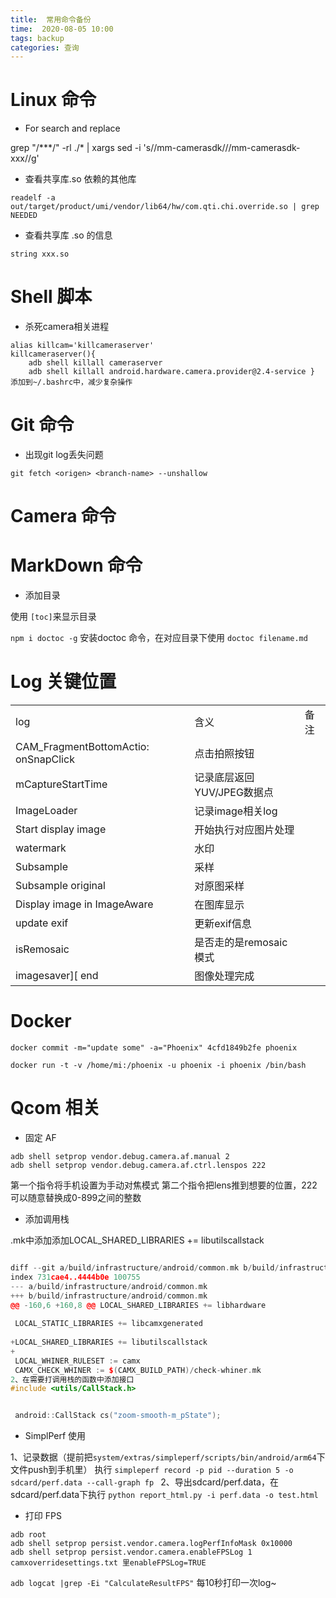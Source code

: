 ```yaml
---
title:  常用命令备份
time:  2020-08-05 10:00
tags: backup
categories: 查询
---
```




# Linux 命令

- For search and replace

grep "/\*\*\*/" -rl ./* | xargs sed -i 's//mm-camerasdk///mm-camerasdk-xxx//g'

- 查看共享库.so 依赖的其他库

`readelf -a out/target/product/umi/vendor/lib64/hw/com.qti.chi.override.so | grep NEEDED`

- 查看共享库 .so 的信息

`string xxx.so`

# Shell 脚本

- 杀死camera相关进程

```shell
alias killcam='killcameraserver'
killcameraserver(){ 
    adb shell killall cameraserver
    adb shell killall android.hardware.camera.provider@2.4-service }
添加到~/.bashrc中，减少复杂操作
```



# Git 命令

- 出现git log丢失问题

`git fetch <origen> <branch-name> --unshallow`

# Camera 命令



# MarkDown 命令

- 添加目录

使用 `[toc]`来显示目录

`npm i doctoc -g` 安装doctoc 命令，在对应目录下使用 `doctoc filename.md`

# Log 关键位置

|                                      |                            |      |
| :----------------------------------- | :------------------------- | :--- |
| log                                  | 含义                       | 备注 |
| CAM_FragmentBottomActio: onSnapClick | 点击拍照按钮               |      |
| mCaptureStartTime                    | 记录底层返回YUV/JPEG数据点 |      |
| ImageLoader                          | 记录image相关log           |      |
| Start display image                  | 开始执行对应图片处理       |      |
| watermark                            | 水印                       |      |
| Subsample                            | 采样                       |      |
| Subsample original                   | 对原图采样                 |      |
| Display image in ImageAware          | 在图库显示                 |      |
| update exif                          | 更新exif信息               |      |
| isRemosaic                           | 是否走的是remosaic模式     |      |
| imagesaver][ end                     | 图像处理完成               |      |

# Docker

`docker commit -m="update some" -a="Phoenix" 4cfd1849b2fe phoenix`

`docker run -t -v /home/mi:/phoenix -u phoenix -i phoenix /bin/bash`

# Qcom 相关

- 固定 AF

```shel
adb shell setprop vendor.debug.camera.af.manual 2
adb shell setprop vendor.debug.camera.af.ctrl.lenspos 222
```

第一个指令将手机设置为手动对焦模式
        第二个指令把lens推到想要的位置，222可以随意替换成0-899之间的整数

- 添加调用栈

.mk中添加添加LOCAL_SHARED_LIBRARIES += libutilscallstack

```C++

diff --git a/build/infrastructure/android/common.mk b/build/infrastructure/android/common.mk
index 731cae4..4444b0e 100755
--- a/build/infrastructure/android/common.mk
+++ b/build/infrastructure/android/common.mk
@@ -160,6 +160,8 @@ LOCAL_SHARED_LIBRARIES += libhardware
 
 LOCAL_STATIC_LIBRARIES += libcamxgenerated
 
+LOCAL_SHARED_LIBRARIES += libutilscallstack
+
 LOCAL_WHINER_RULESET := camx
 CAMX_CHECK_WHINER := $(CAMX_BUILD_PATH)/check-whiner.mk
2、在需要打调用栈的函数中添加接口
#include <utils/CallStack.h>


 android::CallStack cs("zoom-smooth-m_pState");
```

- SimplPerf 使用

1、记录数据（提前把`system/extras/simpleperf/scripts/bin/android/arm64`下文件push到手机里）
执行
`simpleperf record -p pid --duration 5 -o sdcard/perf.data --call-graph fp `
2、导出sdcard/perf.data，在sdcard/perf.data下执行
`python report_html.py -i perf.data -o test.html`

- 打印 FPS

```shell
adb root
adb shell setprop persist.vendor.camera.logPerfInfoMask 0x10000
adb shell setprop persist.vendor.camera.enableFPSLog 1
camxoverridesettings.txt 里enableFPSLog=TRUE
```

`adb logcat |grep -Ei "CalculateResultFPS"` 每10秒打印一次log~